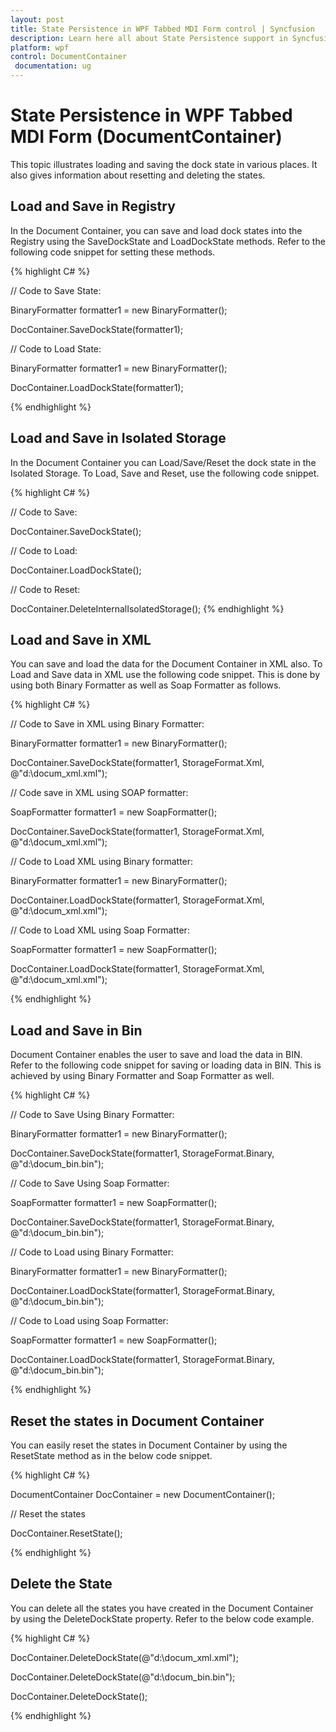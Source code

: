 ```yaml
---
layout: post
title: State Persistence in WPF Tabbed MDI Form control | Syncfusion
description: Learn here all about State Persistence support in Syncfusion WPF Tabbed MDI Form (DocumentContainer) control and more.
platform: wpf
control: DocumentContainer
 documentation: ug
---
```


# State Persistence in WPF Tabbed MDI Form (DocumentContainer)

This topic illustrates loading and saving the dock state in various places. It also gives information about resetting and deleting the states.

## Load and Save in Registry

In the Document Container, you can save and load dock states into the Registry using the SaveDockState and LoadDockState methods. Refer to the following code snippet for setting these methods.



{% highlight C# %}



// Code to Save State:

BinaryFormatter formatter1 = new BinaryFormatter();

DocContainer.SaveDockState(formatter1);



// Code to Load State:

BinaryFormatter formatter1 = new BinaryFormatter();

DocContainer.LoadDockState(formatter1);


{% endhighlight %}

## Load and Save in Isolated Storage

In the Document Container you can Load/Save/Reset the dock state in the Isolated Storage. To Load, Save and Reset, use the following code snippet.



{% highlight C# %} 



// Code to Save:

DocContainer.SaveDockState();



// Code to Load:

DocContainer.LoadDockState();



// Code to Reset:

DocContainer.DeleteInternalIsolatedStorage();
{% endhighlight %}


## Load and Save in XML

You can save and load the data for the Document Container in XML also. To Load and Save data in XML use the following code snippet. This is done by using both Binary Formatter as well as Soap Formatter as follows.



{% highlight C# %}



 // Code to Save in XML using Binary Formatter:

BinaryFormatter formatter1 = new BinaryFormatter();

DocContainer.SaveDockState(formatter1, StorageFormat.Xml, @"d:\docum_xml.xml");



// Code save in XML using SOAP formatter:

SoapFormatter formatter1 = new SoapFormatter();

DocContainer.SaveDockState(formatter1, StorageFormat.Xml, @"d:\docum_xml.xml");



// Code to Load XML using Binary formatter:

BinaryFormatter formatter1 = new BinaryFormatter();

DocContainer.LoadDockState(formatter1, StorageFormat.Xml, @"d:\docum_xml.xml");



// Code to Load XML using Soap Formatter:

SoapFormatter formatter1 = new SoapFormatter();

DocContainer.LoadDockState(formatter1, StorageFormat.Xml, @"d:\docum_xml.xml");

{% endhighlight %}

## Load and Save in Bin

Document Container enables the user to save and load the data in BIN. Refer to the following code snippet for saving or loading data in BIN. This is achieved by using Binary Formatter and Soap Formatter as well.



{% highlight C# %}



// Code to Save Using Binary Formatter:

BinaryFormatter formatter1 = new BinaryFormatter();

DocContainer.SaveDockState(formatter1, StorageFormat.Binary, @"d:\docum_bin.bin");



// Code to Save Using Soap Formatter:

SoapFormatter formatter1 = new SoapFormatter();

DocContainer.SaveDockState(formatter1, StorageFormat.Binary, @"d:\docum_bin.bin");



// Code to Load using Binary Formatter:

BinaryFormatter formatter1 = new BinaryFormatter();

DocContainer.LoadDockState(formatter1, StorageFormat.Binary, @"d:\docum_bin.bin");



// Code to Load using Soap Formatter:

SoapFormatter formatter1 = new SoapFormatter();

DocContainer.LoadDockState(formatter1, StorageFormat.Binary, @"d:\docum_bin.bin");

{% endhighlight %}

## Reset the states in Document Container

You can easily reset the states in Document Container by using the ResetState method as in the below code snippet.



{% highlight C# %}



DocumentContainer DocContainer = new DocumentContainer();



// Reset the states

DocContainer.ResetState();

{% endhighlight %}

## Delete the State

You can delete all the states you have created in the Document Container by using the DeleteDockState property. Refer to the below code example.



{% highlight C# %}



DocContainer.DeleteDockState(@"d:\docum_xml.xml");

DocContainer.DeleteDockState(@"d:\docum_bin.bin");

DocContainer.DeleteDockState();


{% endhighlight %}
